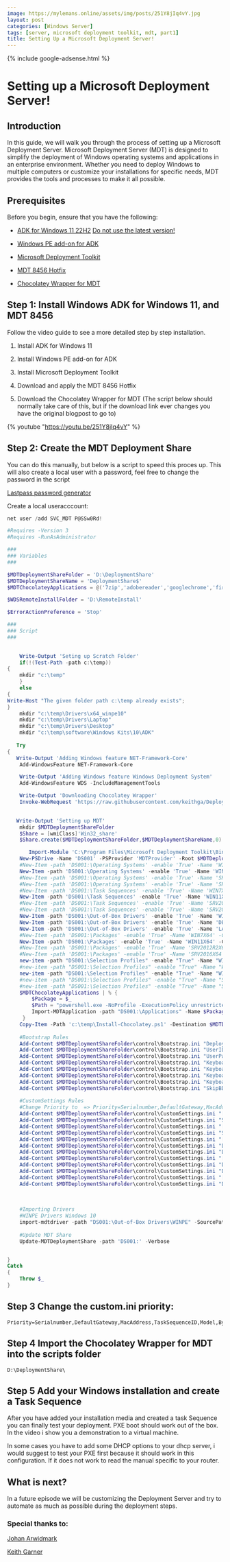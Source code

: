 ```yaml
---
image: https://mylemans.online/assets/img/posts/251Y8jIq4vY.jpg
layout: post
categories: [Windows Server]
tags: [server, microsoft deployment toolkit, mdt, part1]
title: Setting Up a Microsoft Deployment Server!
---
```


{% include google-adsense.html %}

# Setting up a Microsoft Deployment Server!

## Introduction

In this guide, we will walk you through the process of setting up a Microsoft Deployment Server. Microsoft Deployment Server (MDT) is designed to simplify the deployment of Windows operating systems and applications in an enterprise environment. Whether you need to deploy Windows to multiple computers or customize your installations for specific needs, MDT provides the tools and processes to make it all possible.

## Prerequisites

Before you begin, ensure that you have the following:

* [ADK for Windows 11 22H2](https://go.microsoft.com/fwlink/?linkid=2196127)
  [Do not use the latest version!](https://www.deploymentresearch.com/windows-11-deployment-using-mdt-8456-with-windows-adk-24h2-build-26100/)

* [Windows PE add-on for ADK](https://go.microsoft.com/fwlink/?linkid=2196224)

* [Microsoft Deployment Toolkit](https://www.microsoft.com/en-us/download/details.aspx?id=54259)

* [MDT 8456 Hotfix](https://support.microsoft.com/en-us/topic/windows-10-deployments-fail-with-microsoft-deployment-toolkit-on-computers-with-bios-type-firmware-70557b0b-6be3-81d2-556f-b313e29e2cb7)

* [Chocolatey Wrapper for MDT](https://keithga.wordpress.com/2014/11/25/new-tool-chocolatey-wrapper-for-mdt/)

## Step 1: Install Windows ADK for Windows 11, and MDT 8456

Follow the video guide to see a more detailed step by step installation.

1) Install ADK for Windows 11

2) Install Windows PE add-on for ADK

3) Install Microsoft Deployment Toolkit

4) Download and apply the MDT 8456 Hotfix

5) Download the Chocolatey Wrapper for MDT (The script below should normally take care of this, but if the download link ever changes you have the original blogpost to go to)

{% youtube "https://youtu.be/251Y8jIq4vY" %}

## Step 2: Create the MDT Deployment Share

You can do this manually, but below is a script to speed this proces up.
This will also create a local user with a password, feel free to change the password in the script

[Lastpass password generator](https://www.lastpass.com/nl/features/password-generator)

Create a local useracccount:

```powershell
net user /add SVC_MDT P@SSw0Rd!
```

```powershell
#Requires -Version 3
#Requires -RunAsAdministrator

###
### Variables
###

$MDTDeploymentShareFolder = 'D:\DeploymentShare'
$MDTDeploymentShareName = 'DeploymentShare$'
$MDTChocolateyApplications = @('7zip','adobereader','googlechrome','firefox','javaruntime','dotnet3.5','dotnet4.5') # You need a chocolatey wrapper in order for this to work https://keithga.wordpress.com/2014/11/25/new-tool-chocolatey-wrapper-for-mdt/

$WDSRemoteInstallFolder = 'D:\RemoteInstall'

$ErrorActionPreference = 'Stop'

###
### Script
###

	
	Write-Output 'Seting up Scratch Folder'
    if(!(Test-Path -path c:\temp))  
{  
	mkdir "c:\temp"
    }
    else 
{ 
Write-Host "The given folder path c:\temp already exists"; 
}
	mkdir "c:\temp\Drivers\x64_winpe10"
	mkdir "c:\temp\Drivers\Laptop"
	mkdir "c:\temp\Drivers\Desktop"
	mkdir "c:\temp\software\Windows Kits\10\ADK"
	
   Try
{
   Write-Output 'Adding Windows feature NET-Framework-Core'
    Add-WindowsFeature NET-Framework-Core

    Write-Output 'Adding Windows feature Windows Deployment System'
    Add-WindowsFeature WDS -IncludeManagementTools

	Write-Output 'Downloading Chocolatey Wrapper'
	Invoke-WebRequest 'https://raw.githubusercontent.com/keithga/DeployShared/master/Templates/Distribution/Scripts/Extras/Install-Chocolatey.ps1' -Outfile 'c:\temp\Install-Chocolatey.ps1'
  

   Write-Output 'Setting up MDT'
    mkdir $MDTDeploymentShareFolder
    $Share = [wmiClass]'Win32_share'
    $Share.create($MDTDeploymentShareFolder,$MDTDeploymentShareName,0)

       Import-Module 'C:\Program Files\Microsoft Deployment Toolkit\Bin\MicrosoftDeploymentToolkit.psd1' -Force    
    New-PSDrive -Name 'DS001' -PSProvider 'MDTProvider' -Root $MDTDeploymentShareFolder -NetworkPath "\\$env:COMPUTERNAME\$MDTDeploymentShareName" -Description 'DeploymentShare' -Verbose | Add-MDTPersistentDrive -Verbose
    #New-Item -path 'DS001:\Operating Systems' -enable 'True' -Name 'WIN7X64' -Comments '' -ItemType folder -Verbose
    New-Item -path 'DS001:\Operating Systems' -enable 'True' -Name 'WIN11X64' -Comments '' -ItemType folder -Verbose
    #New-Item -path 'DS001:\Operating Systems' -enable 'True' -Name 'SRV2012R2X64' -Comments '' -ItemType folder -Verbose
    #New-Item -path 'DS001:\Operating Systems' -enable 'True' -Name 'SRV2016X64' -Comments '' -ItemType folder -Verbose
    #New-Item -path 'DS001:\Task Sequences' -enable 'True' -Name 'WIN7X64' -Comments '' -ItemType folder -Verbose
    New-Item -path 'DS001:\Task Sequences' -enable 'True' -Name 'WIN11X64' -Comments '' -ItemType folder -Verbose
    #New-Item -path 'DS001:\Task Sequences' -enable 'True' -Name 'SRV2012R2X64' -Comments '' -ItemType folder -Verbose
    #New-Item -path 'DS001:\Task Sequences' -enable 'True' -Name 'SRV2016X64' -Comments '' -ItemType folder -Verbose
    New-Item -path 'DS001:\Out-of-Box Drivers' -enable 'True' -Name 'WINPE' -Comments '' -ItemType folder -Verbose
    New-Item -path 'DS001:\Out-of-Box Drivers' -enable 'True' -Name 'DESKTOP' -Comments '' -ItemType folder -Verbose
    New-Item -path 'DS001:\Out-of-Box Drivers' -enable 'True' -Name 'LAPTOP' -Comments '' -ItemType folder -Verbose
    #New-Item -path 'DS001:\Packages' -enable 'True' -Name 'WIN7X64' -Comments '' -ItemType folder -Verbose
    New-Item -path 'DS001:\Packages' -enable 'True' -Name 'WIN11X64' -Comments '' -ItemType folder -Verbose
    #New-Item -path 'DS001:\Packages' -enable 'True' -Name 'SRV2012R2X64' -Comments '' -ItemType folder -Verbose
    #New-Item -path 'DS001:\Packages' -enable 'True' -Name 'SRV2016X64' -Comments '' -ItemType folder -Verbose
    new-item -path "DS001:\Selection Profiles" -enable "True" -Name "WINPE" -Comments "" -Definition "<SelectionProfile><Include path=`"Out-of-Box Drivers\WINPE`" /></SelectionProfile>" -ReadOnly "False" -Verbose
    #new-item -path "DS001:\Selection Profiles" -enable "True" -Name "WIN7X64" -Comments "" -Definition "<SelectionProfile><Include path=`"Packages\WIN7X64`" /></SelectionProfile>" -ReadOnly "False" -Verbose
    new-item -path "DS001:\Selection Profiles" -enable "True" -Name "WIN11X64" -Comments "" -Definition "<SelectionProfile><Include path=`"Packages\WIN11X64`" /></SelectionProfile>" -ReadOnly "False" -Verbose
    #new-item -path "DS001:\Selection Profiles" -enable "True" -Name "SRV2012R2X64" -Comments "" -Definition "<SelectionProfile><Include path=`"Packages\SRV2012R2X64`" /></SelectionProfile>" -ReadOnly "False" -Verbose
    #new-item -path "DS001:\Selection Profiles" -enable "True" -Name "SRV2016X64" -Comments "" -Definition "<SelectionProfile><Include path=`"Packages\SRV2016X64`" /></SelectionProfile>" -ReadOnly "False" -Verbose
    $MDTChocolateyApplications | % {
        $Package = $_
        $Path = "powershell.exe -NoProfile -ExecutionPolicy unrestricted `"%ScriptRoot%\Install-Chocolatey.ps1`" -verbose -Packages `"$Package`""
        Import-MDTApplication -path "DS001:\Applications" -Name $Package -ShortName $Package -NoSource -CommandLine $Path -Enable $true
     }
    Copy-Item -Path 'c:\temp\Install-Chocolatey.ps1' -Destination $MDTDeploymentShareFolder\Scripts
	
	#Bootstrap Rules
	Add-Content $MDTDeploymentShareFolder\control\Bootstrap.ini "DeployRoot=\\$env:computername\DeploymentShare$"
	Add-Content $MDTDeploymentShareFolder\control\Bootstrap.ini "UserID=$env:computername\SVC_MDT" #Change $env:computername to domain name if needed.
	Add-Content $MDTDeploymentShareFolder\control\Bootstrap.ini "UserPassword=P@SSw0Rd!"
    Add-Content $MDTDeploymentShareFolder\control\Bootstrap.ini "KeyboardLocalePE=0813:00000813"
    Add-Content $MDTDeploymentShareFolder\control\Bootstrap.ini "KeyboardLocale=0813:00000813"
    Add-Content $MDTDeploymentShareFolder\control\Bootstrap.ini "KeyboardLocalePE=nl-BE"
    Add-Content $MDTDeploymentShareFolder\control\Bootstrap.ini "KeyboardLocale=nl-BE"
    Add-Content $MDTDeploymentShareFolder\control\Bootstrap.ini "SkipBDDWelcome=YES"
	
	#CustomSettings Rules
	#Change Priority to  => Priority=Serialnumber,DefaultGateway,MacAddress,TaskSequenceID,Model,ByLaptopType,ByDesktopType
	Add-Content $MDTDeploymentShareFolder\control\CustomSettings.ini "[ByLaptopType]"
	Add-Content $MDTDeploymentShareFolder\control\CustomSettings.ini "Subsection=Laptop-%IsLaptop%"
	Add-Content $MDTDeploymentShareFolder\control\CustomSettings.ini "[ByDesktopType]"
	Add-Content $MDTDeploymentShareFolder\control\CustomSettings.ini "Subsection=Desktop-%IsDesktop%"
	Add-Content $MDTDeploymentShareFolder\control\CustomSettings.ini "[Laptop-True]"
	Add-Content $MDTDeploymentShareFolder\control\CustomSettings.ini "DriverGroup001=LAPTOP\%Model%"
	Add-Content $MDTDeploymentShareFolder\control\CustomSettings.ini "DriverSelectionProfile=nothing"
	Add-Content $MDTDeploymentShareFolder\control\CustomSettings.ini "[Desktop-True]"
	Add-Content $MDTDeploymentShareFolder\control\CustomSettings.ini "DriverGroup001=DESKTOP\%Model%"
	Add-Content $MDTDeploymentShareFolder\control\CustomSettings.ini "DriverSelectionProfile=nothing"
	Add-Content $MDTDeploymentShareFolder\control\CustomSettings.ini "[Virtual Machine]"
	Add-Content $MDTDeploymentShareFolder\control\CustomSettings.ini "DriverSelectionProfile=nothing"
	
	
	
	#Importing Drivers
	#WINPE Drivers Windows 10
	import-mdtdriver -path "DS001:\Out-of-Box Drivers\WINPE" -SourcePath "c:\temp\Drivers\x64_winpe10" -ImportDuplicates -Verbose
		
	#Update MDT Share	
    Update-MDTDeploymentShare -path 'DS001:' -Verbose


}
Catch
{
    Throw $_
} 
```

## Step 3 Change the custom.ini priority:

```
Priority=Serialnumber,DefaultGateway,MacAddress,TaskSequenceID,Model,ByLaptopType,ByDesktopType,Default
```

## Step 4 Import the Chocolatey Wrapper for MDT into the scripts folder

```
D:\DeploymentShare\
```
## Step 5 Add your Windows installation and create a Task Sequence

After you have added your installation media and created a task Sequence you can finally test your deployment.
PXE boot should work out of the box. In the video i show you a demonstration to a virtual machine.

In some cases you have to add some DHCP options to your dhcp server, i would suggest to test your PXE first because it should work in this configuration. If it does not work to read the manual specific to your router.

## What is next?

In a future episode we will be customizing the Deployment Server and try to automate as much as possible during the deployment steps.


### Special thanks to:

[Johan Arwidmark](https://www.deploymentresearch.com/)

[Keith Garner](https://keithga.wordpress.com/)
